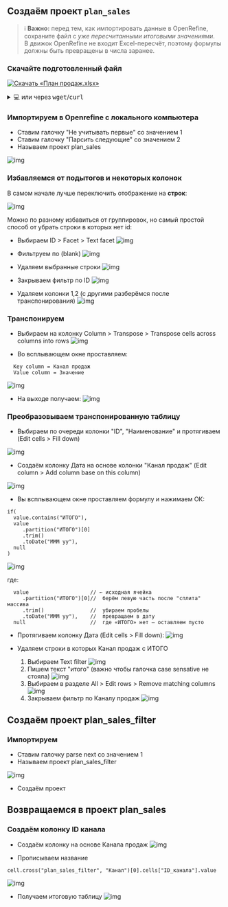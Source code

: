 ## Создаём проект `plan_sales`

> ℹ️ **Важно:** перед тем, как импортировать данные в OpenRefine,  
> сохраните файл с *уже пересчитанными итоговыми значениями*.  
> В движок OpenRefine не входит Excel-пересчёт, поэтому формулы должны быть
> превращены в числа заранее.

### Скачайте подготовленный файл

[![Скачать «План продаж.xlsx»](https://img.shields.io/badge/📥-Скачать-2596be?style=for-the-badge&logo=Microsoft%20Excel&logoColor=white)](https://raw.githubusercontent.com/SQEEL/openrefine/main/excel/%D0%9F%D0%BB%D0%B0%D0%BD%20%D0%BF%D1%80%D0%BE%D0%B4%D0%B0%D0%B6.xlsx)

<details>
<summary>💻 или через <span style="font-family:monospace">wget</span>/<span style="font-family:monospace">curl</span></summary>

```bash
# wget
wget -O "План продаж.xlsx" \
  "https://raw.githubusercontent.com/SQEEL/openrefine/main/excel/%D0%9F%D0%BB%D0%B0%D0%BD%20%D0%BF%D1%80%D0%BE%D0%B4%D0%B0%D0%B6.xlsx"

# curl
curl -L -o "План продаж.xlsx" \
  "https://raw.githubusercontent.com/SQEEL/openrefine/main/excel/%D0%9F%D0%BB%D0%B0%D0%BD%20%D0%BF%D1%80%D0%BE%D0%B4%D0%B0%D0%B6.xlsx"
```
</details>

### Импортируем в Openrefine с локального компьютера

- Ставим галочку "Не учитывать первые" со значением 1
- Ставим галочку "Парсить следующие" со значением 2
- Называем проект plan_sales

![img](img/import_settings.png)

### Избавляемся от подытогов и некоторых колонок

В самом начале лучше переключить отображение на **строк**:

![img](img/switch_into_rows.png)

Можно по разному избавиться от группировок, но самый простой способ от убрать строки в которых нет id:

- Выбираем ID > Facet > Text facet
![img](img/id_filter_text_facet.png)

- Фильтруем по (blank)
![img](img/id_filtered_with_blanks.png)

- Удаляем выбранные строки
![img](img/remove_rows_id_filtered_with_blanks.png)

- Закрываем фильтр по ID
![img](img/close_id_filtered_with_blanks.png)

- Удаляем колонки 1,2 (с другими разберёмся после транспонирования)
![img](img/remove_column_1.png)

### Транспонируем

- Выбираем на колонку Column > Transpose > Transpose cells across columns into rows
![img](img/choose_transpose.png)

- Во всплывающем окне проставляем:

```
  Key column = Канал продаж
  Value column = Значение
```

![img](img/transpose_settings.png)

- На выходе получаем:
![img](img/view_after_transpose.png)

### Преобразовываем транспонированную таблицу


- Выбираем по очереди колонки "ID", "Наименование" и протягиваем (Edit cells > Fill down)

![img](img/id_fill_down.png)

- Создаём колонку Дата на основе колонки "Канал продаж" (Edit column > Add column base on this column)

![img](img/create_date_column.png)

- Вы всплывающем окне проставляем формулу и нажимаем ОК:

```
if(
  value.contains("ИТОГО"),
  value
     .partition("ИТОГО")[0]
     .trim()
     .toDate("MMM yy"),
  null
)
```
![img](img/date_formula.png)

где:
```
  value                    // ← исходная ячейка
     .partition("ИТОГО")[0]//  берём левую часть после "сплита" массива
     .trim()               //  убираем пробелы
     .toDate("MMM yy"),    //  превращаем в дату
  null                     //  где «ИТОГО» нет — оставляем пусто
```

- Протягиваем колонку Дата (Edit cells > Fill down):
![img](img/date_fill_down.png)

- Удаляем строки в которых Канал продаж с ИТОГО

  1) Выбираем Text filter 
  ![img](img/sales_channel_text_filter.png)
  2) Пишем текст "итого" (важно чтобы галочка case sensative не стояла)
  ![img](img/sales_channel_text_filter_total.png)
  3) Выбираем в разделе All > Edit rows > Remove matching columns
  ![img](img/sales_channel_text_filter_total_remove_matching_rows.png)
  4) Закрываем фильтр по Каналу продаж
  ![img](img/sales_channel_text_filter_total_quit.png)

## Создаём проект plan_sales_filter

### Импортируем

- Ставим галочку parse next со значением 1
- Называем проект plan_sales_filter

![img](img/import_plan_sales_settings.png)

- Создаём проект

## Возвращаемся в проект plan_sales

### Создаём колонку ID канала

- Создаём колонку на основе Канала продаж
![img](img/add_new_column_based_on_sales_channel.png)

- Прописываем название
```
cell.cross("plan_sales_filter", "Канал")[0].cells["ID_канала"].value
```
![img](img/plan_sales_id_channel_value.png)

- Получаем итоговую таблицу
![img](img/result.png)






